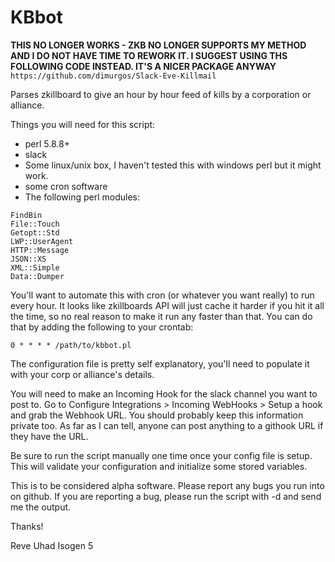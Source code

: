 # KBbot
**THIS NO LONGER WORKS - ZKB NO LONGER SUPPORTS MY METHOD AND I DO NOT HAVE TIME TO REWORK IT. I SUGGEST USING THS FOLLOWING CODE INSTEAD. IT'S A NICER PACKAGE ANYWAY**
`https://github.com/dimurgos/Slack-Eve-Killmail`

Parses zkillboard to give an hour by hour feed of kills by a corporation or alliance.

Things you will need for this script:
- perl 5.8.8+
- slack
- Some linux/unix box, I haven't tested this with windows perl but it might work.
- some cron software
- The following perl modules:
```
FindBin
File::Touch
Getopt::Std
LWP::UserAgent
HTTP::Message
JSON::XS
XML::Simple
Data::Dumper
```

You'll want to automate this with cron (or whatever you want really) to run every hour. It looks like zkillboards API will just cache it harder if you hit it all the time, so no real reason to make it run any faster than that. You can do that by adding the following to your crontab:
```
0 * * * * /path/to/kbbot.pl
```

The configuration file is pretty self explanatory, you'll need to populate it with your corp or alliance's details.

You will need to make an Incoming Hook for the slack channel you want to post to. Go to Configure Integrations > Incoming WebHooks > Setup a hook and grab the Webhook URL. You should probably keep this information private too. As far as I can tell, anyone can post anything to a githook URL if they have the URL.

Be sure to run the script manually one time once your config file is setup. This will validate your configuration and initialize some stored variables.

This is to be considered alpha software. Please report any bugs you run into on github. If you are reporting a bug, please run the script with -d and send me the output.

Thanks!

Reve Uhad
Isogen 5
